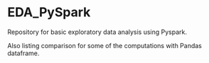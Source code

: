 # EDA_PySpark

Repository for basic exploratory data analysis using Pyspark.

Also listing comparison for some of the computations with Pandas dataframe.
